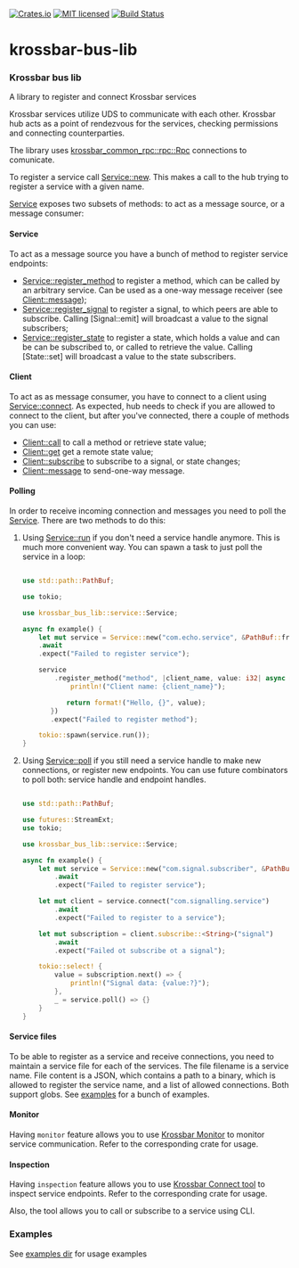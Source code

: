 [![Crates.io][crates-badge]][crates-url]
[![MIT licensed][mit-badge]][mit-url]
[![Build Status][actions-badge]][actions-url]

[crates-badge]: https://img.shields.io/crates/v/krossbar-bus-lib.svg
[crates-url]: https://crates.io/crates/krossbar-bus-lib
[mit-badge]: https://img.shields.io/badge/license-MIT-blue.svg
[mit-url]: https://github.com/krossbar-platform/krossbar-bus/blob/main/LICENSE
[actions-badge]: https://github.com/krossbar-platform/krossbar-bus/actions/workflows/ci.yml/badge.svg
[actions-url]: https://github.com/krossbar-platform/krossbar-bus/actions/workflows/ci.yml

# krossbar-bus-lib

### Krossbar bus lib

A library to register and connect Krossbar services

Krossbar services utilize UDS to communicate with each other.
Krossbar hub acts as a point of rendezvous for the services, checking permissions and connecting counterparties.

The library uses [krossbar_common_rpc::rpc::Rpc](https://docs.rs/krossbar-common-rpc/latest/krossbar_common_rpc/rpc/struct.Rpc.html) connections to comunicate.

To register a service call [Service::new](https://docs.rs/krossbar-bus-lib/latest/krossbar_bus_lib/service/struct.Service.html#method.new). This makes a call to the hub trying to register a service with a given name.

[Service](https://docs.rs/krossbar-bus-lib/latest/krossbar_bus_lib/service/struct.Service.html) exposes two subsets of methods: to act as a message source, or a message consumer:

#### Service
To act as a message source you have a bunch of method to register service endpoints:
- [Service::register_method](https://docs.rs/krossbar-bus-lib/latest/krossbar_bus_lib/service/struct.Service.html#method.register_method) to register a method, which can be called by an arbitrary service. Can be used as a one-way message receiver (see [Client::message](https://docs.rs/krossbar-bus-lib/latest/krossbar_bus_lib/client/struct.Client.html#method.message));
- [Service::register_signal](https://docs.rs/krossbar-bus-lib/latest/krossbar_bus_lib/service/struct.Service.html#method.register_signal) to register a signal, to which peers are able to subscribe. Calling [Signal::emit] will broadcast a value to the signal subscribers;
- [Service::register_state](https://docs.rs/krossbar-bus-lib/latest/krossbar_bus_lib/service/struct.Service.html#method.register_state) to register a state, which holds a value and can be can be subscribed to, or called to retrieve the value. Calling [State::set] will broadcast a value to the state subscribers.

#### Client
To act as as message consumer, you have to connect to a client using [Service::connect](https://docs.rs/krossbar-bus-lib/latest/krossbar_bus_lib/service/struct.Service.html#method.connect). As expected, hub needs to check if you are allowed to connect to the client, but after you've connected, there a couple of methods you can use:
- [Client::call](https://docs.rs/krossbar-bus-lib/latest/krossbar_bus_lib/client/struct.Client.html#method.call) to call a method or retrieve state value;
- [Client::get](https://docs.rs/krossbar-bus-lib/latest/krossbar_bus_lib/client/struct.Client.html#method.get) get a remote state value;
- [Client::subscribe](https://docs.rs/krossbar-bus-lib/latest/krossbar_bus_lib/client/struct.Client.html#method.subscribe) to subscribe to a signal, or state changes;
- [Client::message](https://docs.rs/krossbar-bus-lib/latest/krossbar_bus_lib/client/struct.Client.html#method.message) to send-one-way message.

#### Polling
In order to receive incoming connection and messages you need to poll the [Service](https://docs.rs/krossbar-bus-lib/latest/krossbar_bus_lib/service/struct.Service.html). There are two methods to do this:

1. Using [Service::run](https://docs.rs/krossbar-bus-lib/latest/krossbar_bus_lib/service/struct.Service.html#method.run) if you don't need a service handle anymore. This is much more convenient way. You can spawn a task to just poll the service in a loop:

    ```rust

    use std::path::PathBuf;

    use tokio;

    use krossbar_bus_lib::service::Service;

    async fn example() {
        let mut service = Service::new("com.echo.service", &PathBuf::from("/var/run/krossbar.hub.socket"))
        .await
        .expect("Failed to register service");

        service
            .register_method("method", |client_name, value: i32| async move {
                println!("Client name: {client_name}");

               return format!("Hello, {}", value);
           })
           .expect("Failed to register method");

        tokio::spawn(service.run());
    }
    ```

2. Using [Service::poll](https://docs.rs/krossbar-bus-lib/latest/krossbar_bus_lib/service/struct.Service.html#method.poll) if you still need a service handle to make new connections, or register new endpoints.
    You can use future combinators to poll both: service handle and endpoint handles.

    ```rust

    use std::path::PathBuf;

    use futures::StreamExt;
    use tokio;

    use krossbar_bus_lib::service::Service;

    async fn example() {
        let mut service = Service::new("com.signal.subscriber", &PathBuf::from("/var/run/krossbar.hub.socket"))
            .await
            .expect("Failed to register service");

        let mut client = service.connect("com.signalling.service")
            .await
            .expect("Failed to register to a service");

        let mut subscription = client.subscribe::<String>("signal")
            .await
            .expect("Failed ot subscribe ot a signal");

        tokio::select! {
            value = subscription.next() => {
                println!("Signal data: {value:?}");
            },
            _ = service.poll() => {}
        }
    }
    ```

#### Service files
To be able to register as a service and receive connections, you need to maintain a service file for each of the services.
The file filename is a service name. File content is a JSON, which contains a path to a binary, which is allowed to register the service name, and a list of allowed connections. Both support globs. See [examples](https://github.com/krossbar-platform/krossbar-bus/tree/main/krossbar-bus-lib/examples) for a bunch of examples.

#### Monitor
Having `monitor` feature allows you to use [Krossbar Monitor](https://github.com/krossbar-platform/krossbar-bus/tree/main/krossbar-bus-monitor) to monitor service communication. Refer to the corresponding crate for usage.

#### Inspection
Having `inspection` feature allows you to use [Krossbar Connect tool](https://github.com/krossbar-platform/krossbar-bus/tree/main/krossbar-bus-connect) to inspect service endpoints. Refer to the corresponding crate for usage.

Also, the tool allows you to call or subscribe to a service using CLI.

### Examples
See [examples dir](https://github.com/krossbar-platform/krossbar-bus/tree/main/krossbar-bus-lib/examples) for usage examples


